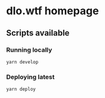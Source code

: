 # dlo.wtf homepage

## Scripts available

### Running locally
`yarn develop`

### Deploying latest
`yarn deploy`